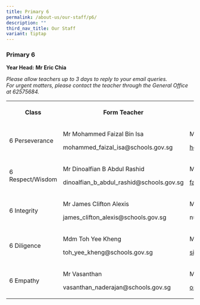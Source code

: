 ```yaml
---
title: Primary 6
permalink: /about-us/our-staff/p6/
description: ""
third_nav_title: Our Staff
variant: tiptap
---
```

<h3><strong>Primary 6</strong></h3>
<p><strong>Year Head:</strong>&nbsp;<strong>Mr Eric Chia</strong>
</p>
<p><em>Please allow teachers up to 3 days to reply to your email queries.</em>&nbsp;
<br><em>For urgent matters, please contact the teacher through the General Office at 62575684.</em>
</p>
<table style="minWidth: 100px">
<colgroup>
<col>
<col>
<col>
<col>
</colgroup>
<tbody>
<tr>
<th rowspan="1" colspan="1">
<p>Class</p>
</th>
<th rowspan="1" colspan="1">
<p>Form Teacher</p>
</th>
<th rowspan="1" colspan="1">
<p>Form Teacher</p>
</th>
<th rowspan="1" colspan="1">
<p>Co-Form Teacher</p>
</th>
</tr>
<tr>
<td rowspan="1" colspan="1">
<p>6 Perseverance</p>
</td>
<td rowspan="1" colspan="1">
<p>Mr Mohammed Faizal Bin Isa</p>
<p><a rel="noopener noreferrer nofollow" target="_blank">mohammed_faizal_isa@schools.gov.sg</a>
</p>
</td>
<td rowspan="1" colspan="1">
<p>Mrs Chan Khai Hong</p>
<p><a href="mailto:ho_wee_kung@schools.gov" rel="noopener noreferrer nofollow" target="_blank">ho_wee_kung@schools.gov</a>.sg</p>
<p></p>
</td>
<td rowspan="1" colspan="1">
<p></p>
</td>
</tr>
<tr>
<td rowspan="1" colspan="1">
<p>6 Respect/Wisdom</p>
</td>
<td rowspan="1" colspan="1">
<p>Mr Dinoalfian B Abdul Rashid</p>
<p><a rel="noopener noreferrer nofollow" target="_blank">dinoalfian_b_abdul_rashid@schools.gov.sg</a>
</p>
</td>
<td rowspan="1" colspan="1">
<p>Mdm Farhanah Binte Borhan</p>
<p><a href="mailto:farhanah_borhan@schools.gov.sg" rel="noopener noreferrer nofollow" target="_blank">farhanah_borhan@schools.gov.sg</a>
</p>
<p></p>
</td>
<td rowspan="1" colspan="1">
<p>Mr Seah Kheng Kiat</p>
<p><a href="mailto:seah_kheng_kiat@schools.gov.sg" rel="noopener noreferrer nofollow" target="_blank">seah_kheng_kiat@schools.gov.sg</a>
</p>
</td>
</tr>
<tr>
<td rowspan="1" colspan="1">
<p>6 Integrity</p>
</td>
<td rowspan="1" colspan="1">
<p>Mr James Clifton Alexis</p>
<p><a rel="noopener noreferrer nofollow" target="_blank">james_clifton_alexis@schools.gov.sg</a>
</p>
</td>
<td rowspan="1" colspan="1">
<p>Mdm Nurul Natasha</p>
<p><a rel="noopener noreferrer nofollow" target="_blank">nurul_natasha_muhd_farhan@schools.gov.sg</a>
</p>
</td>
<td rowspan="1" colspan="1">
<p></p>
<p></p>
</td>
</tr>
<tr>
<td rowspan="1" colspan="1">
<p>6 Diligence</p>
</td>
<td rowspan="1" colspan="1">
<p>Mdm Toh Yee Kheng</p>
<p><a rel="noopener noreferrer nofollow" target="_blank">toh_yee_kheng@schools.gov.sg</a>
</p>
</td>
<td rowspan="1" colspan="1">
<p>Mrs Neo, Sim Ya'en Avery Rhoda</p>
<p><a href="mailto:sim_yaen_avery_rhoda@schools.gov.sg" rel="noopener noreferrer nofollow" target="_blank">sim_yaen_avery_rhoda@schools.gov.sg</a>
</p>
<p></p>
</td>
<td rowspan="1" colspan="1">
<p></p>
</td>
</tr>
<tr>
<td rowspan="1" colspan="1">
<p>6 Empathy</p>
</td>
<td rowspan="1" colspan="1">
<p>Mr Vasanthan</p>
<p><a rel="noopener noreferrer nofollow" target="_blank">vasanthan_naderajan@schools.gov.sg</a>
</p>
</td>
<td rowspan="1" colspan="1">
<p>Ms Or Mary</p>
<p><a href="mailto:or_mary@schools.gov.sg" rel="noopener noreferrer nofollow" target="_blank">or_mary@schools.gov.sg</a>
</p>
<p></p>
</td>
<td rowspan="1" colspan="1">
<p></p>
</td>
</tr>
</tbody>
</table>
<p></p>